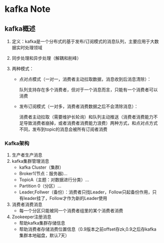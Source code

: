 # kafka Note



##  kafka概述

1. 定义：kafka是一个分布式的基于发布/订阅模式的消息队列，主要应用于大数据实时处理领域

2. 同步处理和异步处理（解耦和削峰）

3. 两种模式：

   - 点对点模式（一对一，消费者主动拉取数据，消息收到后消息清除）：

     ​		队列支持存在多个消费者，但对于一个消息而言，只能有一个消费者可以消费

   - 发布订阅模式（一对多，消费者消费数据之后不会清除消息）：

     ​		消费者主动拉取（需要维护长轮询）和队列主动推送（消费者消费能力不足导致消费者崩掉，或者消费者消费能力浪费）两种方式，和点对点方式不同，发布到topic的消息会被所有订阅者消费

### Kafka架构

1. 生产者生产消息
2. kafka集群管理消息
   - kafka Cluster（集群）
   - Broker1(节点：服务器)...
   - TopicA（主题：对数据进行分类）...
   - Partition 0（分区）...
   - Leader,Follwer（备份）：消费者只找Leader，Follow只起备份作用，只有leader挂了，Follow才作为新的Leader使用
3. 消费者消费消息
   - 每一个分区只能被同一个消费者组里的某个消费者消费
4. Zookeeper注册消息
   - 帮助kafka集群存储信息
   - 帮助消费者存储消费位置信息（0.9版本之前offset存zk,0.9之后存kafka集群本地磁盘，默认7天）

